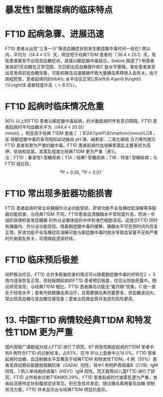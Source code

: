# 暴发性1 型糖尿病的临床特点  
# FT1D 起病急骤、进展迅速  
FT1D 患者从出现“三多一少”等高血糖症状到发生酮症酸中毒时间一般在1 周以内，平均为（$(4.4\pm3.1$）天，明显短于经典T1DM 患者的（$'36.4\pm25.1$）天。有些患者甚至不出现高血糖症状，直接以酮症酸中毒就诊。Sekine 报道了1 例患者发病前1天血糖在正常范围，次日即出现血糖骤升和C 肽水平骤降。某些患者甚至出现发病前低血糖现象，可能和胰岛迅速被破坏致大量胰岛素释放入血有关。由于病程短暂，患者起病时的HbA1c 水平往往正常[（$\left(6.4\pm0.9\right)\ \%\right]$ 或者轻度升高（$<8.5\%$）。  
# FT1D 起病时临床情况危重  
$90\%$ 以上的FT1D 患者以酮症酸中毒起病，约半数起病时伴有意识障碍。FT1D 患者起病时平均血糖水平为（$(44.4\pm20.0)$）  
mmol/L ，明显高于经典 T1DM  患者 [ （ $(24.1\pm11.8)\mathrm{\mmol/L}]$ 。反 映酮症酸中毒的各项指标如动脉血 pH  值、碱剩余、二氧化碳结 合力等均提示FT1D 患者有更为严重的酸中毒。FT1D 患者起病时血电解质紊乱主要表现为高钾、低钠和低氯，其紊乱程度比经典T1DM 更为严重（表1）。  
注：FT1D：暴发性1 型糖尿病；T1A：经典1 型糖尿病；T1B：特发1 型糖尿病；与FT1D 组比较，
$$
^{\mathrm{a}}P<0.05,\ ^{\mathrm{b}}P<0.01^{\circ}
$$  
# FT1D 常出现多脏器功能损害  
FT1D 患者起病时常合并胰腺外分泌功能受损、肝肾功能不全及横纹肌溶解等多脏器功能损害。与经典T1DM 不同，FT1D患者血清胰酶水平常轻度升高，而进一步组织病理检查发现胰腺 的外分泌腺体组织中伴有淋巴细胞浸润。这提示FT1D 同时有胰腺内、外分泌功能受损。随着酮症酸中毒的缓解，胰酶水平可在短时间内恢复正常。肝肾功能不全及横纹肌溶解可能与酮症酸中毒时脱水导致血容量不足和严重的代谢紊乱有关，可随病程逐渐好转。  
# FT1D 临床预后极差  
经积极治疗后，FT1D 合并多脏器损害的情况可以随着酮症酸中毒的好转在$2\sim3$ 周内逐渐恢复正常。但妊娠期起病的FT1D 患者预后极差，往往出现胎死腹中。随访研究发现，与经典T1DM 相比，FT1D 患者胰岛功能无“蜜月期”现象，C 肽一直处于较低水平；患者均依赖胰岛素治疗，且需要胰岛素剂量更多，但血糖波动大，常出现高血糖与低血糖交替现象；患者出现微血管并发症的风险更高。  
# 13. 中国FT1D 病情较经典T1DM 和特发性T1DM 更为严重  
国内周智广课题组对成人FT1D 进行了研究。87 例急性酮症起病的T1DM 患者中有8 例符合FT1D 的诊断标准，占$9.1\%$，在18 岁以上患者中占$14.0\%$。FT1D 患者起病时血糖、血淀粉酶水平显著高于经典T1DM 和特发性T1DM。4 例（$50\%$）患者发病初期谷氨酸脱羧酶抗体（GADA）阳性，其中1 例柯萨奇病毒B（CVB）$\mathrm{IgM}$ 阳性，1 例人单纯疱疹病毒1（HSV1）IgM 阳性。而王毅等对儿童FT1D 进行了研究，FT1D 占所有新诊断T1DM的$1.29\%$，FT1D 患者起病时代谢紊乱更为严重，发病前流感样症状和腹部症状常见。但在急性并发症、随访胰岛素用量及血糖 控制状况方面，FT1D 并未显示出与经典T1DM 明显的差异。  
